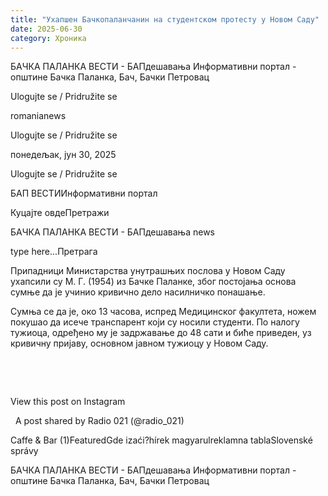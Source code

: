 ```yaml
---
title: "Ухапшен Бачкопаланчанин на студентском протесту у Новом Саду"
date: 2025-06-30
category: Хроника
---
```


БАЧКА ПАЛАНКА ВЕСТИ - БАПдешавања Информативни портал - општине Бачка Паланка, Бач, Бачки Петровац

Ulogujte se / Pridružite se

romanianews

Ulogujte se / Pridružite se

понедељак, јун 30, 2025

Ulogujte se / Pridružite se

БАП ВЕСТИИнформативни портал

Куцајте овдеПретражи

БАЧКА ПАЛАНКА ВЕСТИ - БАПдешавања news

type here...Претрага

Припадници Министарства унутрашњих послова у Новом Саду ухапсили су М. Г. (1954) из Бачке Паланке, због постојања основа сумње да је учинио кривично дело насилничко понашање.

Сумња се да је, око 13 часова, испред Медицинског факултета, ножем покушао да исече транспарент који су носили студенти.
По налогу тужиоца, одређено му је задржавање до 48 сати и биће приведен, уз кривичну пријаву, основном јавном тужиоцу у Новом Саду.


 


 










View this post on Instagram






















 
A post shared by Radio 021 (@radio_021)

Caffe & Bar (1)FeaturedGde izaći?hírek magyarulreklamna tablaSlovenské správy

БАЧКА ПАЛАНКА ВЕСТИ - БАПдешавања Информативни портал - општине Бачка Паланка, Бач, Бачки Петровац
